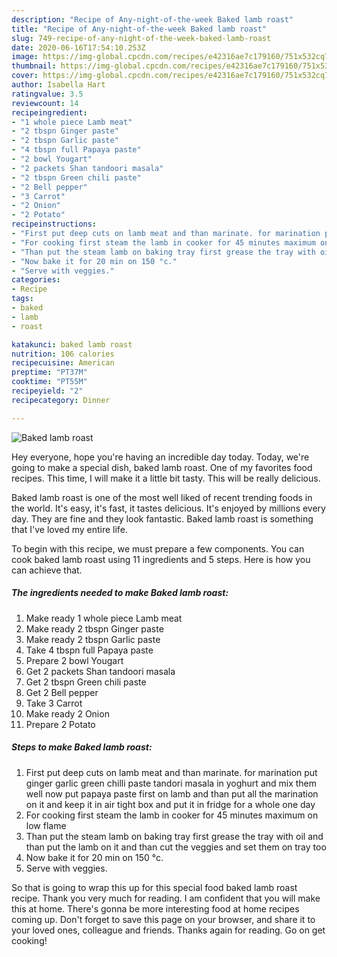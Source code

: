 ```yaml
---
description: "Recipe of Any-night-of-the-week Baked lamb roast"
title: "Recipe of Any-night-of-the-week Baked lamb roast"
slug: 749-recipe-of-any-night-of-the-week-baked-lamb-roast
date: 2020-06-16T17:54:10.253Z
image: https://img-global.cpcdn.com/recipes/e42316ae7c179160/751x532cq70/baked-lamb-roast-recipe-main-photo.jpg
thumbnail: https://img-global.cpcdn.com/recipes/e42316ae7c179160/751x532cq70/baked-lamb-roast-recipe-main-photo.jpg
cover: https://img-global.cpcdn.com/recipes/e42316ae7c179160/751x532cq70/baked-lamb-roast-recipe-main-photo.jpg
author: Isabella Hart
ratingvalue: 3.5
reviewcount: 14
recipeingredient:
- "1 whole piece Lamb meat"
- "2 tbspn Ginger paste"
- "2 tbspn Garlic paste"
- "4 tbspn full Papaya paste"
- "2 bowl Yougart"
- "2 packets Shan tandoori masala"
- "2 tbspn Green chili paste"
- "2 Bell pepper"
- "3 Carrot"
- "2 Onion"
- "2 Potato"
recipeinstructions:
- "First put deep cuts on lamb meat and than marinate. for marination put ginger garlic green chilli paste tandori masala in yoghurt and mix them well now put papaya paste first on lamb and than put all the marination on it and keep it in air tight box and put it in fridge for a whole one day"
- "For cooking first steam the lamb in cooker for 45 minutes maximum on low flame"
- "Than put the steam lamb on baking tray first grease the tray with oil and than put the lamb on it and than cut the veggies and set them on tray too"
- "Now bake it for 20 min on 150 °c."
- "Serve with veggies."
categories:
- Recipe
tags:
- baked
- lamb
- roast

katakunci: baked lamb roast 
nutrition: 106 calories
recipecuisine: American
preptime: "PT37M"
cooktime: "PT55M"
recipeyield: "2"
recipecategory: Dinner

---
```



![Baked lamb roast](https://img-global.cpcdn.com/recipes/e42316ae7c179160/751x532cq70/baked-lamb-roast-recipe-main-photo.jpg)

Hey everyone, hope you're having an incredible day today. Today, we're going to make a special dish, baked lamb roast. One of my favorites food recipes. This time, I will make it a little bit tasty. This will be really delicious.

Baked lamb roast is one of the most well liked of recent trending foods in the world. It's easy, it's fast, it tastes delicious. It's enjoyed by millions every day. They are fine and they look fantastic. Baked lamb roast is something that I've loved my entire life.




To begin with this recipe, we must prepare a few components. You can cook baked lamb roast using 11 ingredients and 5 steps. Here is how you can achieve that.

<!--inarticleads1-->

##### The ingredients needed to make Baked lamb roast:

1. Make ready 1 whole piece Lamb meat
1. Make ready 2 tbspn Ginger paste
1. Make ready 2 tbspn Garlic paste
1. Take 4 tbspn full Papaya paste
1. Prepare 2 bowl Yougart
1. Get 2 packets Shan tandoori masala
1. Get 2 tbspn Green chili paste
1. Get 2 Bell pepper
1. Take 3 Carrot
1. Make ready 2 Onion
1. Prepare 2 Potato




<!--inarticleads2-->

##### Steps to make Baked lamb roast:

1. First put deep cuts on lamb meat and than marinate. for marination put ginger garlic green chilli paste tandori masala in yoghurt and mix them well now put papaya paste first on lamb and than put all the marination on it and keep it in air tight box and put it in fridge for a whole one day
1. For cooking first steam the lamb in cooker for 45 minutes maximum on low flame
1. Than put the steam lamb on baking tray first grease the tray with oil and than put the lamb on it and than cut the veggies and set them on tray too
1. Now bake it for 20 min on 150 °c.
1. Serve with veggies.




So that is going to wrap this up for this special food baked lamb roast recipe. Thank you very much for reading. I am confident that you will make this at home. There's gonna be more interesting food at home recipes coming up. Don't forget to save this page on your browser, and share it to your loved ones, colleague and friends. Thanks again for reading. Go on get cooking!
